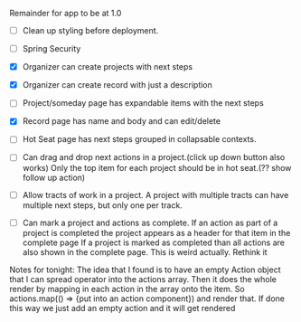 Remainder for app to be at 1.0
- [ ] Clean up styling before deployment.
- [ ] Spring Security
- [X] Organizer can create projects with next steps 
- [X] Organizer can create record with just a description
- [ ] Project/someday page has expandable items with the next steps
- [X] Record page has name and body and can edit/delete
- [ ] Hot Seat page has next steps grouped in collapsable contexts.
- [ ] Can drag and drop next actions in a project.(click up down button also works) Only the top item for each project should be in hot seat.(?? show follow up action)
- [ ] Allow tracts of work in a project. A project with multiple tracts can have multiple next steps, but only one per track.
- [ ] Can mark a project and actions as complete. If an action as part of a project is completed the project appears as a header for that item in the complete page
      If a project is marked as completed than all actions are also shown in the complete page. This is weird actually. Rethink it
      
      
Notes for tonight: The idea that I found is to have an empty Action object that I can spread operator into the actions array.
Then it does the whole render by mapping in each action in the array onto the item. So actions.map(() => {put into an action component}) and render that.
If done this way we just add an empty action and it will get rendered
